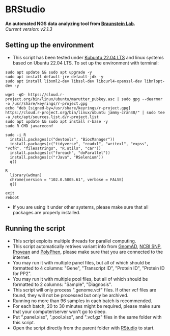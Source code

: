 # BRStudio
**An automated NGS data analyzing tool from [Braunstein Lab](https://www.braunstein.team/).**  
*Current version: v2.1.3*

## Setting up the environment
- This script has been tested under [Kubuntu 22.04 LTS](https://kubuntu.org/) and linux systems based on Ubuntu 22.04 LTS. To set up the environment with terminal:  
```
sudo apt update && sudo apt upgrade -y
sudo apt install default-jre default-jdk -y
sudo apt install libxml2-dev libssl-dev libcurl4-openssl-dev libnlopt-dev -y
  
wget -qO- https://cloud.r-project.org/bin/linux/ubuntu/marutter_pubkey.asc | sudo gpg --dearmor -o /usr/share/keyrings/r-project.gpg
echo "deb [signed-by=/usr/share/keyrings/r-project.gpg] https://cloud.r-project.org/bin/linux/ubuntu jammy-cran40/" | sudo tee -a /etc/apt/sources.list.d/r-project.list
sudo apt update && sudo apt install r-base -y
sudo R CMD javareconf
  
sudo -i R
  install.packages(c("devtools", "BiocManager"))
  install.packages(c("tidyverse", "readxl", "writexl", "expss", "vcfR", "filesstrings", "R.utils", "car"))
  install.packages(c("foreach", "doParallel"))
  install.packages(c("rJava", "RSelenium"))
  q()

R
  library(wdman)
  chrome(version = "102.0.5005.61", verbose = FALSE)
  q()
  
exit
reboot
```
- If you are using it under other systems, please make sure that all packages are properly installed.  

## Running the script
- This script exploits multiple threads for parallel computing.  
- This script automatically retrives variant info from [GnomAD](https://gnomad.broadinstitute.org/), [NCBI SNP](https://www.ncbi.nlm.nih.gov/snp/), [Provean](http://provean.jcvi.org/index.php) and [PolyPhen](http://genetics.bwh.harvard.edu/pph2/bgi.shtml), please make sure that you are connected to the internet.    
- You may run it with multiple panel files, but all of which should be formatted to 4 columns: "Gene", "Transcript ID", "Protein ID", "Protein ID for PP2".  
- You may run it with multiple pool files, but all of which should be formatted to 2 columns: "Sample", "Diagnosis".    
- This script will only process ".genome.vcf" files. If other vcf files are found, they will not be processed but only be archived.  
- Running no more than 96 samples in each batch is recommended.  
- For each batch, 20 to 30 minutes might be required, please make sure that your computer/server won't go to sleep.  
- Put ".panel.xlsx", ".pool.xlsx", and ".vcf.gz" files in the same folder with this script.  
- Open the script directly from the parent folder with [RStudio](https://rstudio.com/products/rstudio/) to start.  

